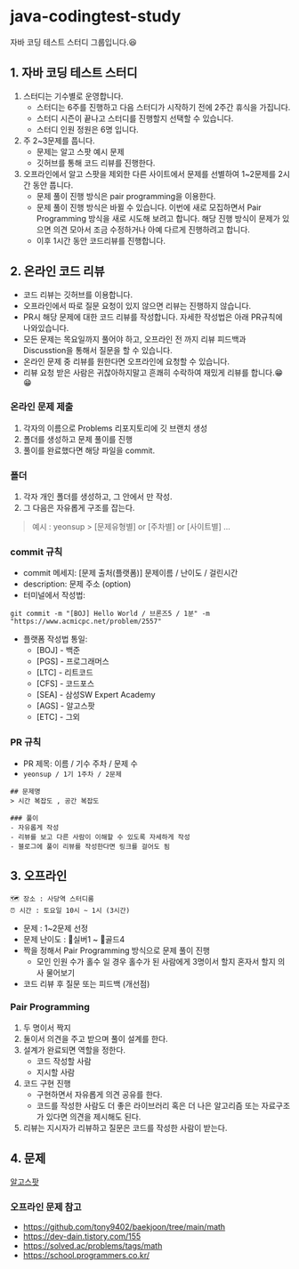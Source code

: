 # java-codingtest-study
자바 코딩 테스트 스터디 그룹입니다.😆

## 1. 자바 코딩 테스트 스터디

1. 스터디는 기수별로 운영합니다.
   - 스터디는 6주를 진행하고 다음 스터디가 시작하기 전에 2주간 휴식을 가집니다.
   - 스터디 시즌이 끝나고 스터디를 진행할지 선택할 수 있습니다.
   - 스터디 인원 정원은 6명 입니다.
3. 주 2~3문제를 풉니다.
   - 문제는 알고 스팟 예시 문제
   - 깃허브를 통해 코드 리뷰를 진행한다.
4. 오프라인에서 알고 스팟을 제외한 다른 사이트에서 문제를 선별하여 1~2문제를 2시간 동안 풉니다.
   - 문제 풀이 진행 방식은 pair programming을 이용한다.
   - 문제 풀이 진행 방식은 바뀔 수 있습니다. 이번에 새로 모집하면서 Pair Programming 방식을 새로 시도해 보려고 합니다.
   해당 진행 방식이 문제가 있으면 의견 모아서 조금 수정하거나 아예 다르게 진행하려고 합니다.
   - 이후 1시간 동안 코드리뷰를 진행합니다.

## 2. 온라인 코드 리뷰
- 코드 리뷰는 깃허브를 이용합니다.
- 오프라인에서 따로 질문 요청이 있지 않으면 리뷰는 진행하지 않습니다.
- PR시 해당 문제에 대한 코드 리뷰를 작성합니다. 자세한 작성법은 아래 PR규칙에 나와있습니다.
- 모든 문제는 목요일까지 풀어야 하고, 오프라인 전 까지 리뷰 피드백과 Discusstion을 통해서 질문을 할 수 있습니다.
- 온라인 문제 중 리뷰를 원한다면 오프라인에 요청할 수 있습니다.
- 리뷰 요청 받은 사람은 귀찮아하지말고 흔쾌히 수락하여 재밌게 리뷰를 합니다.😁😁

### 온라인 문제 제출
1. 각자의 이름으로 Problems 리포지토리에 깃 브랜치 생성
2. 폴더를 생성하고 문제 풀이를 진행
3. 풀이를 완료했다면 해당 파일을 commit.

### 폴더
1. 각자 개인 폴더를 생성하고, 그 안에서 만 작성.
2. 그 다음은 자유롭게 구조를 잡는다.

> 예시 : yeonsup > [문제유형별] or [주차별] or [사이트별] ...

### commit 규칙
- commit 메세지: [문제 출처(플랫폼)] 문제이름 / 난이도 / 걸린시간 
- description: 문제 주소 (option)
- 터미널에서 작성법: 
```
git commit -m "[BOJ] Hello World / 브론즈5 / 1분" -m "https://www.acmicpc.net/problem/2557"
```
- 플랫폼 작성법 통일: 
  * [BOJ] - 백준 
  * [PGS] - 프로그래머스
  * [LTC] - 리트코드
  * [CFS] - 코드포스
  * [SEA] - 삼성SW Expert Academy
  * [AGS] - 알고스팟
  * [ETC] - 그외

### PR 규칙
- PR 제목: 이름 / 기수 주차 / 문제 수
- ``` yeonsup / 1기 1주차 / 2문제 ```
```
## 문제명
> 시간 복잡도 , 공간 복잡도

### 풀이
- 자유롭게 작성
- 리뷰를 보고 다른 사람이 이해할 수 있도록 자세하게 작성
- 블로그에 풀이 리뷰를 작성한다면 링크를 걸어도 됨
```

## 3. 오프라인
```
🗺️ 장소 : 사당역 스터디룸  
⏰ 시간 : 토요일 10시 ~ 1시 (3시간)
```
- 문제 : 1~2문제 선정
- 문제 난이도 : 🥈실버1 ~ 🥇골드4
- 짝을 정해서 Pair Programming 방식으로 문제 풀이 진행
   -  모인 인원 수가 홀수 일 경우 홀수가 된 사람에게 3명이서 할지 혼자서 할지 의사 물어보기  
- 코드 리뷰 후 질문 또는 피드백 (개선점)

### Pair Programming
1. 두 명이서 짝지
2. 둘이서 의견을 주고 받으며 풀이 설계를 한다.
3. 설계가 완료되면 역할을 정한다.
   - 코드 작성할 사람
   - 지시할 사람
4. 코드 구현 진행
   - 구현하면서 자유롭게 의견 공유를 한다.
   - 코드를 작성한 사람도 더 좋은 라이브러리 혹은 더 나은 알고리즘 또는 자료구조가 있다면 의견을 제시해도 된다.
5. 리뷰는 지시자가 리뷰하고 질문은 코드를 작성한 사람이 받는다.

## 4. 문제
[알고스팟](https://book.algospot.com/problems.html)

### 오프라인 문제 참고
- https://github.com/tony9402/baekjoon/tree/main/math
- https://dev-dain.tistory.com/155
- https://solved.ac/problems/tags/math
- https://school.programmers.co.kr/
